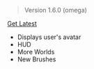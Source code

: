 > Version 1.6.0 (omega)

[Get Latest](https://chroma.vision/download)

- Displays user's avatar
- HUD
- More Worlds
- New Brushes